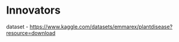# Innovators      
          
dataset - https://www.kaggle.com/datasets/emmarex/plantdisease?resource=download      
 
    
